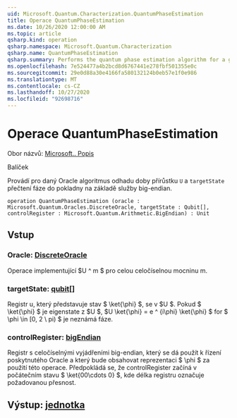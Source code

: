 ```yaml
---
uid: Microsoft.Quantum.Characterization.QuantumPhaseEstimation
title: Operace QuantumPhaseEstimation
ms.date: 10/26/2020 12:00:00 AM
ms.topic: article
qsharp.kind: operation
qsharp.namespace: Microsoft.Quantum.Characterization
qsharp.name: QuantumPhaseEstimation
qsharp.summary: Performs the quantum phase estimation algorithm for a given oracle `U` and `targetState`, reading the phase into a big-endian quantum register.
ms.openlocfilehash: 7e524477a4b2bcd8d6767441e278fbf501355e0c
ms.sourcegitcommit: 29e0d88a30e4166fa580132124b0eb57e1f0e986
ms.translationtype: MT
ms.contentlocale: cs-CZ
ms.lasthandoff: 10/27/2020
ms.locfileid: "92698716"
---
```

# <a name="quantumphaseestimation-operation"></a>Operace QuantumPhaseEstimation

Obor názvů: [Microsoft.. Popis](xref:Microsoft.Quantum.Characterization)

Balíček [](https://nuget.org/packages/)


Provádí pro daný Oracle algoritmus odhadu doby přírůstku `U` a `targetState` přečtení fáze do pokladny na základě služby big-endian.

```qsharp
operation QuantumPhaseEstimation (oracle : Microsoft.Quantum.Oracles.DiscreteOracle, targetState : Qubit[], controlRegister : Microsoft.Quantum.Arithmetic.BigEndian) : Unit
```


## <a name="input"></a>Vstup

### <a name="oracle--discreteoracle"></a>Oracle: [DiscreteOracle](xref:Microsoft.Quantum.Oracles.DiscreteOracle)

Operace implementující $U ^ m $ pro celou celočíselnou mocninu m.


### <a name="targetstate--qubit"></a>targetState: [qubit](xref:microsoft.quantum.lang-ref.qubit)[]

Registr u, který představuje stav $ \ket{\phi} $, se v $U $. Pokud $ \ket{\phi} $ je eigenstate z $U $, $U \ket{\phi} = e ^ {i\phi} \ket{\phi} $ for $ \phi \in [0, 2 \ pi) $ je neznámá fáze.


### <a name="controlregister--bigendian"></a>controlRegister: [bigEndian](xref:Microsoft.Quantum.Arithmetic.BigEndian)

Registr s celočíselnými vyjádřeními big-endian, který se dá použít k řízení poskytnutého Oracle a který bude obsahovat reprezentaci $ \phi $ za použití této operace. Předpokládá se, že controlRegister začíná v počátečním stavu $ \ket{00\cdots 0} $, kde délka registru označuje požadovanou přesnost.



## <a name="output--unit"></a>Výstup: [jednotka](xref:microsoft.quantum.lang-ref.unit)

